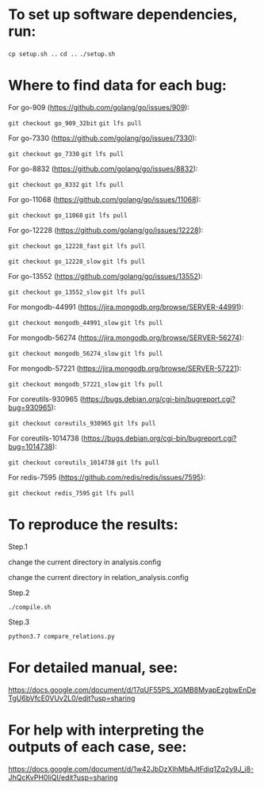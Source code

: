 # To set up software dependencies, run:
`cp setup.sh ..`
`cd ..`
`./setup.sh`

# Where to find data for each bug:

For go-909 (https://github.com/golang/go/issues/909): 

`git checkout go_909_32bit`
`git lfs pull`

For go-7330 (https://github.com/golang/go/issues/7330): 

`git checkout go_7330`
`git lfs pull`

For go-8832 (https://github.com/golang/go/issues/8832): 

`git checkout go_8332`
`git lfs pull`

For go-11068 (https://github.com/golang/go/issues/11068): 

`git checkout go_11068`
`git lfs pull`

For go-12228 (https://github.com/golang/go/issues/12228): 

`git checkout go_12228_fast`
`git lfs pull`

`git checkout go_12228_slow`
`git lfs pull`

For go-13552 (https://github.com/golang/go/issues/13552): 

`git checkout go_13552_slow`
`git lfs pull`

For mongodb-44991 (https://jira.mongodb.org/browse/SERVER-44991): 

`git checkout mongodb_44991_slow`
`git lfs pull`

For mongodb-56274 (https://jira.mongodb.org/browse/SERVER-56274): 

`git checkout mongodb_56274_slow`
`git lfs pull`

For mongodb-57221 (https://jira.mongodb.org/browse/SERVER-57221): 

`git checkout mongodb_57221_slow`
`git lfs pull`

For coreutils-930965 (https://bugs.debian.org/cgi-bin/bugreport.cgi?bug=930965): 

`git checkout coreutils_930965`
`git lfs pull`

For coreutils-1014738 (https://bugs.debian.org/cgi-bin/bugreport.cgi?bug=1014738): 

`git checkout coreutils_1014738`
`git lfs pull`

For redis-7595 (https://github.com/redis/redis/issues/7595):

`git checkout redis_7595`
`git lfs pull`

# To reproduce the results:

Step.1

change the current directory in analysis.config

change the current directory in relation_analysis.config

Step.2

`./compile.sh`

Step.3

`python3.7 compare_relations.py`

# For detailed manual, see:

https://docs.google.com/document/d/17qUF55PS_XGMB8MyapEzgbwEnDeTgU6bVfcE0VUv2L0/edit?usp=sharing

# For help with interpreting the outputs of each case, see:

https://docs.google.com/document/d/1w42JbDzXIhMbAJtFdiq1Zq2y9J_i8-JhQcKvPH0liQI/edit?usp=sharing
